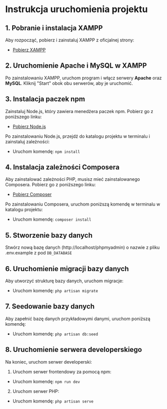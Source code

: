 # Instrukcja uruchomienia projektu

## 1. Pobranie i instalacja XAMPP

Aby rozpocząć, pobierz i zainstaluj XAMPP z oficjalnej strony:

- [Pobierz XAMPP](https://www.apachefriends.org/pl/index.html)

## 2. Uruchomienie Apache i MySQL w XAMPP

Po zainstalowaniu XAMPP, uruchom program i włącz serwery **Apache** oraz **MySQL**. Kliknij "Start" obok obu serwerów, aby je uruchomić.

## 3. Instalacja paczek npm

Zainstaluj Node.js, który zawiera menedżera paczek npm. Pobierz go z poniższego linku:

- [Pobierz Node.js](https://nodejs.org/)

Po zainstalowaniu Node.js, przejdź do katalogu projektu w terminalu i zainstaluj zależności:

- Uruchom komendę: `npm install`

## 4. Instalacja zależności Composera

Aby zainstalować zależności PHP, musisz mieć zainstalowanego Composera. Pobierz go z poniższego linku:

- [Pobierz Composer](https://getcomposer.org/)

Po zainstalowaniu Composera, uruchom poniższą komendę w terminalu w katalogu projektu:

- Uruchom komendę: `composer install`

## 5. Stworzenie bazy danych
Stwórz nową bazę danych (http://localhost/phpmyadmin) o nazwie z pliku .env.example z pod `DB_DATABASE`

## 6. Uruchomienie migracji bazy danych

Aby utworzyć strukturę bazy danych, uruchom migracje:

- Uruchom komendę: `php artisan migrate`

## 7. Seedowanie bazy danych

Aby zapełnić bazę danych przykładowymi danymi, uruchom poniższą komendę:

- Uruchom komendę: `php artisan db:seed`

## 8. Uruchomienie serwera developerskiego

Na koniec, uruchom serwer developerski:

1. Uruchom serwer frontendowy za pomocą npm:

- Uruchom komendę: `npm run dev`

2. Uruchom serwer PHP:

- Uruchom komendę: `php artisan serve`

